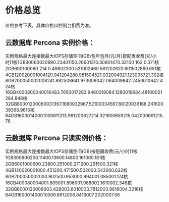 # 价格总览

价格参考下表，具体价格以控制台扣费为准。

## 云数据库 Percona 实例价格：

实例规格最大连接数最大IOPS存储空间(GB)包年包月(元/月)按配置收费(元/小时)1核1GB30060020990.23401150.26601310.30801470.33100
163
0.371核2GB600100060
214
0.49802300.521002460.561202620.601502860.651核4GB120020001004120.941204280.981504521.032004921.123005721.302核8GB200050002008241.882508641.973009042.064009842.2450010642.424核16GB4000800040016483.7650017283.9460018084.1280019684.48100021284.848核32GB80001200060031367.1680032967.52100034567.88120036168.24160039368.9616核64GB16000140001000611213.961200627214.321600659215.042000691215.76

## 云数据库 Percona 只读实例价格：

实例规格最大连接数最大IOPS存储空间(GB)按配置收费(元/小时)1核1GB300600200.11400.13600.14800.161000.181核2GB6001000600.23800.251000.271200.291500.321核4GB120020001000.451200.471500.502000.543000.632核8GB200050002000.902500.953000.994001.085001.174核16GB400080004001.805001.896001.988002.1610002.348核32GB8000120006003.428003.6010003.7812003.9616004.3216核64GB160001400010006.6612006.8416007.2020007.56